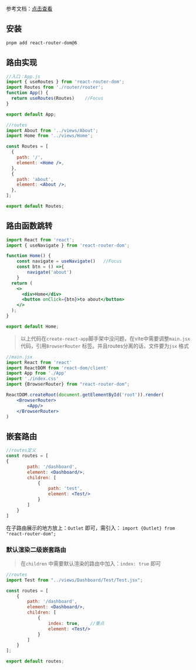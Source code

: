 参考文档：[点击查看](https://reactrouter.com/en/v6.3.0/api#useroutes)

## 安装

```bash
pnpm add react-router-dom@6
```

## 路由实现

```jsx
//入口：App.js
import { useRoutes } from 'react-router-dom';
import Routes from './router/router';
function App() {
  return useRoutes(Routes)    //Focus
}

export default App;
```

```jsx
//routes
import About from '../views/About';
import Home from '../views/Home';

const Routes = [
  {
    path: '/',
    element: <Home />,
  },
  {
    path: 'about',
    element: <About />,
  },
];

export default Routes;
```

## 路由函数跳转

```jsx
import React from 'react';
import { useNavigate } from 'react-router-dom';

function Home() {
    const navigate = useNavigate()   //Focus
    const btn = () =>{
        navigate('about')
    }
  return (
    <>
      <div>Home</div>
      <button onClick={btn}>to about</button>
    </>
  );
}

export default Home;
```

> 以上代码在`create-react-app`脚手架中没问题，在vite中需要调整`main.jsx`代码，引用`BrowserRouter` 标签。并且routes分离的话，文件要为`jsx` 格式


```jsx
//main.jsx
import React from 'react'
import ReactDOM from 'react-dom/client'
import App from './App'
import './index.css'
import {BrowserRouter} from "react-router-dom";

ReactDOM.createRoot(document.getElementById('root')).render(
    <BrowserRouter>
        <App/>
    </BrowserRouter>
)
```

## 嵌套路由

```jsx
//routes定义
const routes = [
{
        path: '/dashboard',
        element: <Dashboard/>,
        children: [
            {
                path: 'test',
                element: <Test/>
            }
        ]
    }
]
```

在子路由展示的地方放上：`Outlet` 即可，需引入： `import {Outlet} from "react-router-dom";`

### 默认渲染二级嵌套路由

> 在`children` 中需要默认渲染的路由中加入：`index: true` 即可


```jsx
//routes
import Test from "../views/Dashboard/Test/Test.jsx";

const routes = [
    {
        path: '/dashboard',
        element: <Dashboard/>,
        children: [
            {
                index: true,    //重点
                element: <Test/>
            }
        ]
    }
];

export default routes;
```
